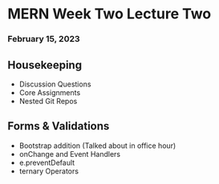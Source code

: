 # MERN Week Two Lecture Two
### February 15, 2023

## Housekeeping
- Discussion Questions
- Core Assignments
- Nested Git Repos

## Forms & Validations
- Bootstrap addition (Talked about in office hour)
- onChange and Event Handlers
- e.preventDefault
- ternary Operators